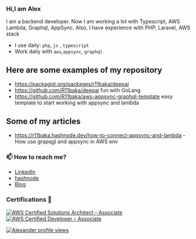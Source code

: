 ### Hi,I am Alex

<!--
**R11baka/R11baka** is a ✨ _special_ ✨ repository because its `README.md` (this file) appears on your GitHub profile.

Here are some ideas to get you started:
-->
I am a backend developer. Now I am working a lot with Typescript, AWS Lambda, Graphql, AppSync.
Also, I have experience with PHP, Laravel, AWS stack
- I use daily: `php`, `js` , `typescript`
- Work daily with `aws`,`appsync`, `graphql`

## Here are some examples of my repository

- https://packagist.org/packages/r11baka/deepai
- https://github.com/R11baka/deepai fun with GoLang
- https://github.com/R11baka/aws-appsync-graphql-template easy template to start working with appsync and lambda
  
## Some of my articles
- https://r11baka.hashnode.dev/how-to-connect-appsync-and-lambda - How use grapqgl and appsync in AWS env


### 📫 How to reach me?
- [LinkedIn](https://www.linkedin.com/in/alexander-voloshenko/)
- [hashnode](https://r11baka.hashnode.dev/)
- [Blog](https://r11baka.github.io/)


### Certifications 📜
 [![AWS Certified Solutions Architect – Associate](https://images.credly.com/size/70x70/images/0e284c3f-5164-4b21-8660-0d84737941bc/image.png)](https://www.credly.com/badges/6d6ddae0-1774-4d76-97d6-99f91097331f)
 [![AWS Certified Developer – Associate](https://images.credly.com/size/70x70/images/b9feab85-1a43-4f6c-99a5-631b88d5461b/image.png)](https://www.credly.com/badges/e0799944-ca21-4bfe-ba25-f66bde11f7be)


 [![Alexander profile views](https://u8views.com/api/v1/github/profiles/614113/views/day-week-month-total-count.svg)](https://u8views.com/github/R11baka)

